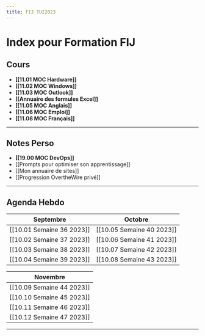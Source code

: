 ```yaml
---
title: FIJ TUI2023
---
```

# Index pour Formation FIJ
## Cours

- **[[11.01 MOC Hardware]]**
- **[[11.02 MOC Windows]]**
-  **[[11.03 MOC Outlook]]**
-  **[[Annuaire des formules Excel]]**
-  **[[11.05 MOC Anglais]]**
- **[[11.06 MOC Emploi]]**
- **[[11.08 MOC Français]]**
---
## Notes Perso

- **[[19.00 MOC DevOps]]**
- [[Prompts pour optimiser son apprentissage]]
- [[Mon annuaire de sites]]
- [[Progression OvertheWire privé]]
---
## Agenda Hebdo


|Septembre|Octobre|
|---------|-------|
|[[10.01 Semaine 36 2023]]|[[10.05 Semaine 40 2023]]|
|[[10.02 Semaine 37 2023]]|[[10.06 Semaine 41 2023]]|
|[[10.03 Semaine 38 2023]]|[[10.07 Semaine 42 2023]]|
|[[10.04 Semaine 39 2023]]|[[10.08 Semaine 43 2023]]|

|**Novembre**|
|--------|
|[[10.09 Semaine 44 2023]]|
|[[10.10 Semaine 45 2023]]|
|[[10.11 Semaine 46 2023]]|
|[[10.12 Semaine 47 2023]]|

---
